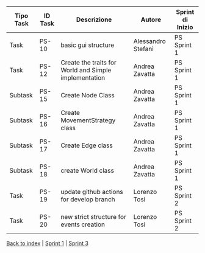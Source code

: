 |Tipo Task|ID Task|Descrizione                           |Autore      |Sprint di Inizio|
|---------|-------|--------------------------------------|------------|----------------|
|Task     |PS-10  |basic gui structure                   |Alessandro Stefani|PS Sprint 1     |
|Task     |PS-12  |Create the traits for World and Simple implementation|Andrea Zavatta|PS Sprint 1     |
|Subtask  |PS-15  |Create Node Class                     |Andrea Zavatta|PS Sprint 1     |
|Subtask  |PS-16  |Create MovementStrategy class         |Andrea Zavatta|PS Sprint 1     |
|Subtask  |PS-17  |Create Edge class                     |Andrea Zavatta|PS Sprint 1     |
|Subtask  |PS-18  |create World class                    |Andrea Zavatta|PS Sprint 1     |
|Task     |PS-19  |update github actions for develop branch|Lorenzo Tosi|PS Sprint 2     |
|Task     |PS-20  |new strict structure for events creation|Lorenzo Tosi|PS Sprint 2     |

[Back to index](../index.md) |
[Sprint 1](sprint1.md) |
[Sprint 3](sprint3.md)
